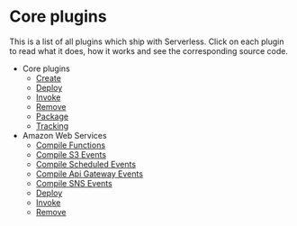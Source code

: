 # Core plugins

This is a list of all plugins which ship with Serverless. Click on each plugin to read what it does, how it works and
see the corresponding source code.

- Core plugins
  - [Create](/lib/plugins/create)
  - [Deploy](/lib/plugins/deploy)
  - [Invoke](/lib/plugins/invoke)
  - [Remove](/lib/plugins/remove)
  - [Package](/lib/plugins/package)
  - [Tracking](/lib/plugins/tracking)
- Amazon Web Services
  - [Compile Functions](/lib/plugins/aws/deploy/compile/functions)
  - [Compile S3 Events](/lib/plugins/aws/deploy/compile/events/s3)
  - [Compile Scheduled Events](/lib/plugins/aws/deploy/compile/events/schedule)
  - [Compile Api Gateway Events](/lib/plugins/aws/deploy/compile/events/apiGateway)
  - [Compile SNS Events](/lib/plugins/aws/deploy/compile/events/sns)
  - [Deploy](/lib/plugins/aws/deploy)
  - [Invoke](/lib/plugins/aws/invoke)
  - [Remove](/lib/plugins/aws/remove)
